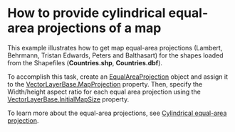 # How to provide cylindrical equal-area projections of a map


<p>This example illustrates how to get map equal-area projections (Lambert, Behrmann, Tristan Edwards, Peters and Balthasart) for the shapes loaded from the Shapefiles (<strong>Countries.shp</strong>, <strong>Countries.dbf</strong>).</p><p>To accomplish this task, create an <a href="http://help.devexpress.com/#Silverlight/clsDevExpressXpfMapEqualAreaProjectiontopic"><u>EqualAreaProjection</u></a> object and assign it to the <a href="http://help.devexpress.com/#Silverlight/DevExpressXpfMapVectorLayerBase_MapProjectiontopic"><u>VectorLayerBase.MapProjection</u></a> property. Then, specify the Width/height aspect ratio for each equal area projection using the <a href="http://help.devexpress.com/#Silverlight/DevExpressXpfMapVectorLayerBase_InitialMapSizetopic"><u>VectorLayerBase.InitialMapSize</u></a> property. </p><p>To learn more about the equal-area projections, see <a href="http://en.wikipedia.org/wiki/Cylindrical_equal-area_projection"><u>Cylindrical equal-area projection</u></a>. </p><p><br />
</p>

<br/>


